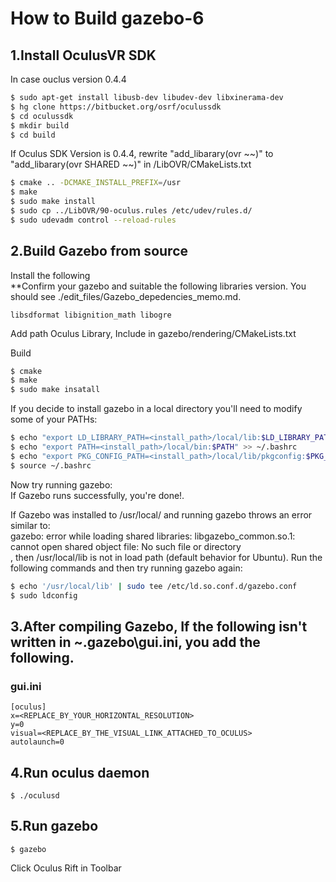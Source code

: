 # How to Build gazebo-6  

## 1.Install OculusVR SDK  

In case ouclus version 0.4.4  
~~~bash
$ sudo apt-get install libusb-dev libudev-dev libxinerama-dev
$ hg clone https://bitbucket.org/osrf/oculussdk
$ cd oculussdk
$ mkdir build
$ cd build
~~~  

If Oculus SDK Version is 0.4.4, rewrite "add_libarary(ovr ~~)" to "add_libarary(ovr SHARED ~~)" in /LibOVR/CMakeLists.txt  
~~~bash
$ cmake .. -DCMAKE_INSTALL_PREFIX=/usr
$ make
$ sudo make install
$ sudo cp ../LibOVR/90-oculus.rules /etc/udev/rules.d/
$ sudo udevadm control --reload-rules
~~~  

## 2.Build Gazebo from source  

Install the following  
\*\*Confirm your gazebo and suitable the following libraries version. You should see ./edit_files/Gazebo_depedencies_memo.md.

```shell
libsdformat libignition_math libogre
```  

Add path Oculus Library, Include in gazebo/rendering/CMakeLists.txt  

Build  
~~~bash
$ cmake
$ make
$ sudo make insatall
~~~  

If you decide to install gazebo in a local directory you'll need to modify some of your PATHs:  
~~~bash
$ echo "export LD_LIBRARY_PATH=<install_path>/local/lib:$LD_LIBRARY_PATH" >> ~/.bashrc
$ echo "export PATH=<install_path>/local/bin:$PATH" >> ~/.bashrc
$ echo "export PKG_CONFIG_PATH=<install_path>/local/lib/pkgconfig:$PKG_CONFIG_PATH" >> ~/.bashrc
$ source ~/.bashrc
~~~  

Now try running gazebo:  
If Gazebo runs successfully, you're done!.  

If Gazebo was installed to /usr/local/ and running gazebo throws an error similar to:  
gazebo: error while loading shared libraries: libgazebo_common.so.1: cannot open shared object file: No such file or directory  
, then /usr/local/lib is not in load path (default behavior for Ubuntu). Run the following commands and then try running gazebo again:  
~~~bash
$ echo '/usr/local/lib' | sudo tee /etc/ld.so.conf.d/gazebo.conf
$ sudo ldconfig
~~~  

## 3.After compiling Gazebo, If the following isn't written in ~\.gazebo\gui.ini, you add the following.  
### gui.ini  
```
[oculus]
x=<REPLACE_BY_YOUR_HORIZONTAL_RESOLUTION>
y=0
visual=<REPLACE_BY_THE_VISUAL_LINK_ATTACHED_TO_OCULUS>
autolaunch=0
```  

## 4.Run oculus daemon  
```shell
$ ./oculusd
```  

## 5.Run gazebo  
```shell
$ gazebo
```  

Click Oculus Rift in Toolbar
